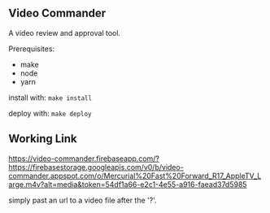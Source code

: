 Video Commander 
----------------

A video review and approval tool.

Prerequisites:
* make
* node
* yarn

install with:
`make install`

deploy with:
`make deploy`

Working Link
--------------
https://video-commander.firebaseapp.com/?https://firebasestorage.googleapis.com/v0/b/video-commander.appspot.com/o/Mercurial%20Fast%20Forward_R17_AppleTV_Large.m4v?alt=media&token=54df1a66-e2c1-4e55-a916-faead37d5985

simply past an url to a video file after the '?'. 
